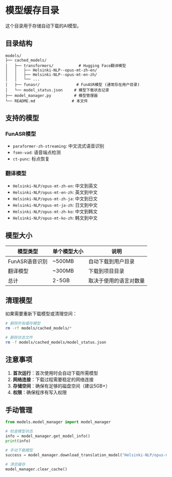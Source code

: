 # 模型缓存目录

这个目录用于存储自动下载的AI模型。

## 目录结构

```
models/
├── cached_models/
│   ├── transformers/           # Hugging Face翻译模型
│   │   ├── Helsinki-NLP--opus-mt-zh-en/
│   │   ├── Helsinki-NLP--opus-mt-en-zh/
│   │   └── ...
│   ├── funasr/                # FunASR模型 (通常存在用户目录)
│   └── model_status.json     # 模型下载状态记录
├── model_manager.py          # 模型管理器
└── README.md                # 本文件
```

## 支持的模型

### FunASR模型
- `paraformer-zh-streaming`: 中文流式语音识别
- `fsmn-vad`: 语音端点检测
- `ct-punc`: 标点恢复

### 翻译模型
- `Helsinki-NLP/opus-mt-zh-en`: 中文到英文
- `Helsinki-NLP/opus-mt-en-zh`: 英文到中文
- `Helsinki-NLP/opus-mt-zh-ja`: 中文到日文
- `Helsinki-NLP/opus-mt-ja-zh`: 日文到中文
- `Helsinki-NLP/opus-mt-zh-ko`: 中文到韩文
- `Helsinki-NLP/opus-mt-ko-zh`: 韩文到中文

## 模型大小

| 模型类型 | 单个模型大小 | 说明 |
|---------|-------------|------|
| FunASR语音识别 | ~500MB | 自动下载到用户目录 |
| 翻译模型 | ~300MB | 下载到项目目录 |
| 总计 | 2-5GB | 取决于使用的语言对数量 |

## 清理模型

如果需要重新下载模型或清理空间：

```bash
# 删除所有缓存模型
rm -rf models/cached_models/*

# 删除状态文件
rm -f models/cached_models/model_status.json
```

## 注意事项

1. **首次运行**：首次使用时会自动下载所需模型
2. **网络连接**：下载过程需要稳定的网络连接
3. **存储空间**：确保有足够的磁盘空间（建议5GB+）
4. **权限**：确保程序有写入权限

## 手动管理

```python
from models.model_manager import model_manager

# 检查模型状态
info = model_manager.get_model_info()
print(info)

# 手动下载模型
success = model_manager.download_translation_model("Helsinki-NLP/opus-mt-zh-en")

# 清空缓存
model_manager.clear_cache()
```
